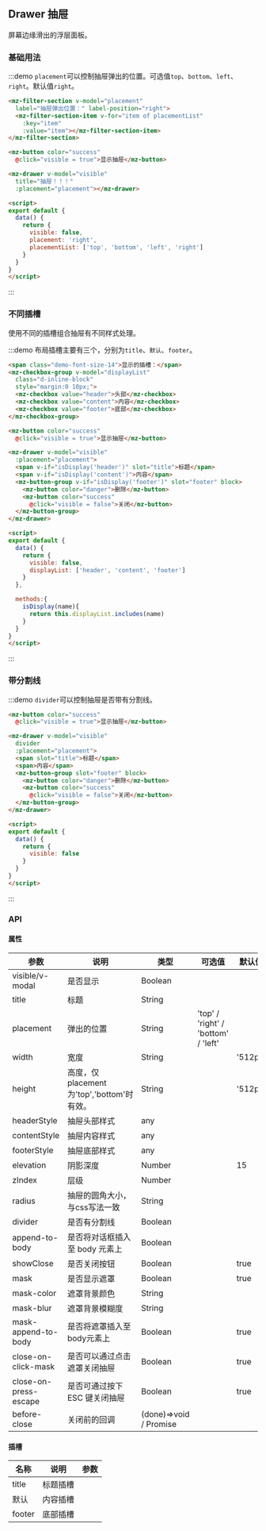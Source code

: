 ## Drawer 抽屉

屏幕边缘滑出的浮层面板。

### 基础用法
:::demo `placement`可以控制抽屉弹出的位置。可选值`top`、`bottom`、`left`、`right`。默认值`right`。
```html
<mz-filter-section v-model="placement"
  label="抽屉弹出位置：" label-position="right">
  <mz-filter-section-item v-for="item of placementList"
    :key="item"
    :value="item"></mz-filter-section-item>
</mz-filter-section>

<mz-button color="success"
  @click="visible = true">显示抽屉</mz-button>

<mz-drawer v-model="visible"
  title="抽屉！！！"
  :placement="placement"></mz-drawer>

<script>
export default {
  data() {
    return {
      visible: false,
      placement: 'right',
      placementList: ['top', 'bottom', 'left', 'right']
    }
  }
}
</script>
```
:::

### 不同插槽

使用不同的插槽组合抽屉有不同样式处理。

:::demo 布局插槽主要有三个，分别为`title`、`默认`、`footer`。
```html
<span class="demo-font-size-14">显示的插槽：</span>
<mz-checkbox-group v-model="displayList"
  class="d-inline-block"
  style="margin:0 10px;">
  <mz-checkbox value="header">头部</mz-checkbox>
  <mz-checkbox value="content">内容</mz-checkbox>
  <mz-checkbox value="footer">底部</mz-checkbox>
</mz-checkbox-group>

<mz-button color="success"
  @click="visible = true">显示抽屉</mz-button>

<mz-drawer v-model="visible"
  :placement="placement">
  <span v-if="isDisplay('header')" slot="title">标题</span>
  <span v-if="isDisplay('content')">内容</span>
  <mz-button-group v-if="isDisplay('footer')" slot="footer" block>
    <mz-button color="danger">删除</mz-button>
    <mz-button color="success"
      @click="visible = false">关闭</mz-button>
  </mz-button-group>
</mz-drawer>

<script>
export default {
  data() {
    return {
      visible: false,
      displayList: ['header', 'content', 'footer']
    }
  },

  methods:{
    isDisplay(name){
      return this.displayList.includes(name)
    }
  }
}
</script>
```
:::



### 带分割线

:::demo `divider`可以控制抽屉是否带有分割线。
```html
<mz-button color="success"
  @click="visible = true">显示抽屉</mz-button>

<mz-drawer v-model="visible"
  divider
  :placement="placement">
  <span slot="title">标题</span>
  <span>内容</span>
  <mz-button-group slot="footer" block>
    <mz-button color="danger">删除</mz-button>
    <mz-button color="success"
      @click="visible = false">关闭</mz-button>
  </mz-button-group>
</mz-drawer>

<script>
export default {
  data() {
    return {
      visible: false
    }
  }
}
</script>
```
:::

### API

#### 属性

| 参数 | 说明 | 类型 | 可选值 |默认值|
| --- | --- | --- | --- |---|
|visible/v-modal|是否显示|Boolean|||
|title|标题|String|||
|placement|弹出的位置|String|'top' / 'right' / 'bottom' / 'left'||
|width|宽度|String||'512px'|
|height|高度，仅placement为'top','bottom'时有效。|String||'512px'|
|headerStyle|抽屉头部样式|any|||
|contentStyle|抽屉内容样式|any|||
|footerStyle|抽屉底部样式|any|||
|elevation|阴影深度|Number||15|
|zIndex|层级|Number|||
|radius|抽屉的圆角大小，与css写法一致|String|||
|divider|是否有分割线|Boolean|||
|append-to-body|是否将对话框插入至 body 元素上|Boolean|||
|showClose|是否关闭按钮|Boolean||true|
|mask|是否显示遮罩|Boolean||true|
|mask-color|遮罩背景颜色|String|||
|mask-blur|遮罩背景模糊度|String|||
|mask-append-to-body|是否将遮罩插入至 body元素上|Boolean||true|
|close-on-click-mask|是否可以通过点击遮罩关闭抽屉|Boolean||true|
|close-on-press-escape|	是否可通过按下 ESC 键关闭抽屉|Boolean||true|
|before-close|关闭前的回调|(done)=>void / Promise|||

#### 插槽

| 名称 | 说明 | 参数 |
| --- | --- | --- |
|title|标题插槽||
|默认|内容插槽||
|footer|底部插槽||